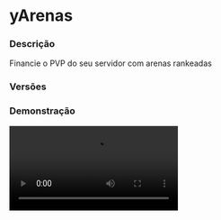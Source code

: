 # yArenas
<secondary-label ref="utility"/>

### Descrição
Financie o PVP do seu servidor com arenas rankeadas

### Versões
<secondary-label ref="1.8"/>
<secondary-label ref="1.9"/>
<secondary-label ref="1.10"/>
<secondary-label ref="1.11"/>
<secondary-label ref="1.12"/>
<secondary-label ref="1.13"/>
<secondary-label ref="1.14"/>
<secondary-label ref="1.15"/>
<secondary-label ref="1.16"/>
<secondary-label ref="1.17"/>
<secondary-label ref="1.18"/>
<secondary-label ref="1.19"/>
<secondary-label ref="1.20"/>
<secondary-label ref="1.21"/>

### Demonstração
<video src="//www.youtube.com/watch?v=bI4diwaHqNo"/>


<chapter title="Comandos" id="commands" collapsible="true">
<code-block lang="plain text">/arena&nbsp;- Abre o menu principal
/arena ir&nbsp;- Entra na arena
/arena sair&nbsp;- Sai da arena
/arena top&nbsp;- Abre o menu de TOP
/arena recompensas&nbsp;- Abre o menu de recompensas
/arena arenas&nbsp;- Abre o menu de arenas
/arena help&nbsp;- Envia a mensagem de ajuda
/arena add&nbsp;- Adiciona pontos para um clan
/arena&nbsp;remove&nbsp;-&nbsp;Remove pontos de um clan
/arena&nbsp;set&nbsp;-&nbsp;Seta pontos para um clan
/arena&nbsp;setsaida&nbsp;- Seta a saída da arena
/arena&nbsp;reload&nbsp;- Recarrega as configurações</code-block>
</chapter>

<chapter title="Permissões" id="permissions" collapsible="true">
<code-block lang="plain text">yarenas.use - Permissão para o /arena
yarenas.go - Permissão para o /arena go
yarenas.exit - Permissão para o /arena exit
yarenas.top - Permissão para o /arena top
yarenas.rewards - Permissão para o /arena recompensas
yarenas.arenas - Permissão para o /arena arenas
yarenas.points.add - Permissão para o /arena add
yarenas.points.remove - Permissão para o /arena remove
yarenas.points.set - Permissão para o /arena set
yarenas.admin.setexit - Permissão para o /arena setsaida
yarenas.admin.reload - Permissão para o /arena reload</code-block>
</chapter>

## Placeholders
<primary-label ref="placeholders"/>

Aqui estão as placeholders disponíveis para utilização com este plugin. Consulte-as para entender como utilizá-las corretamente.

<code-block lang="plain text" ignore-vars="true">
%yarenas_points% - Retorna a quantia total de pontos do jogador
%yarenas_points_raw% - Retorna a quantia total de pontos do jogador sem formatar
%yarenas_kills% - Retorna a quantia total de abates do jogador
%yarenas_kills_raw% - Retorna a quantia total de abates do jogador sem formatar
%yarenas_deaths% - Retorna a quantia total de mortes do jogador
%yarenas_deaths_raw% - Retorna a quantia total de mortes do jogador sem formatar
%yarenas_rank% - Retorna o rank do jogador
</code-block>

## Configuração
<primary-label ref="config"/>
Confira os arquivos de configuração deste plugin e revise os detalhes para garantir uma implementação correta.

<chapter title="Arquivos de Configuração" collapsible="true">
<chapter title="Estrutura do diretório" collapsible="false">
<code-block lang="plain text" ignore-vars="true">
Estrutura do diretório:
└── yArenas/
    ├── arenas/
    │    ├── chain.yml
    │    └── leather.yml
    ├── commands.yml
    ├── config.yml
    ├── data.yml
    ├── economies.yml
    ├── menus.yml
    ├── messages.yml
    ├── plugin.yml
    ├── ranks.yml
    └── rewards.yml
</code-block>
</chapter>

<chapter title="arenas" collapsible="true">
<chapter title="chain.yml" collapsible="true">
<code-block lang="yaml" ignore-vars="true">
<![CDATA[
# Nome da arena
display-name: '&fArena chain'

# Permissão para entrar na arena
permission: ''

# Ordem da arena na lista
# os jogadores começam na arena de ordem ("order") 1
order: 2

# Lista de comandos que será possível executar na arena
command-whitelist: [ '/g', '/.' ]

# Sistema de desbloqueio de arena
unlock:
  # Pontos mínimos necessários para desbloquear essa arena
  need-points: 2.0
  # Habilitar a compra dessa arena
  buy: true
  # Preços para comprar o acesso a esta arena
  prices:
    price1:
      provider: 'money'
      amount: 10.0

private:
  # Mensagens e ações ao entrar
  entry:
    sound: 'ORB_PICKUP'
    title: '&bBem vindo à<nl>&fArena chain'
    actionbar: '&bVocê entrou na &fArena chain&b.'
    chat: '<nl>&bBem vindo à &fArena chain.<nl>&bLute bravamente.<nl>'
  # Mensagens e ações ao sair
  exit:
    sound: 'ORB_PICKUP'
    title: ''
    actionbar: '&bVocê saiu da &fArena chain&b.'
    chat: '<nl>&bVocê saiu da &fArena chain&b.<nl>'
  # Mensagens e ações ao morrer
  death:
    sound: 'ORB_PICKUP'
    title: ''
    actionbar: '&bVocê morreu na &cArena Couro&b.'
    chat: '<nl>&bVocê morreu na &cArena Couro&b.<nl>'

broadcast:
  # Mensagens e ações ao entrar
  entry:
    sound: ''
    title: ''
    actionbar: ''
    chat: ''
  # Mensagens e ações ao sair
  exit:
    sound: ''
    title: ''
    actionbar: ''
    chat: ''
  # Mensagens e ações ao sair
  death:
    sound: ''
    title: ''
    actionbar: ''
    chat: '&f{killer}&b matou &f{dead}&b.'
  # Mensagens e ações ao obter kill-streak
  kill-streak:
    sound: ''
    title: ''
    actionbar: '&aO jogador &f{player}&a está com um &nkillstreak&a de &6{killstreak} &a&nkills&a.'
    chat: ''

# Quando o jogador fizer x kills (minimo definido)
# irá enviar mensagem para o broadcast e/ou para o jogador, informando
# que ele está fazendo uma série de kills (matando muito)
kill-streak:
  enabled: true
  minimum: 2
  # Recompensas configuradas na recompensas.yml que poderão ser dadas ao atingir um killstreak
  # Deixe Recompensas: [] para não usar
  # KillStreak,chance,recompensa
  rewards:
    - '100.0,reward1'

scoreboard:
  enabled: true
  title: '&b&lyStore'
  lines:
    - '&7     Área de batalha'
    - ''
    - '&f &fArena Chain'
    - '&f Rank: &7{rank}'
    - ''
    - '&e Dados'
    - '&8  ❘&f Abates: &a{kills}'
    - '&8  ❘&f Mortes: &c{deaths}'
    - ''
    - '&f A. KillStreak&f: &e{killstreak}'
    - '&f M. KillStreak&f: &e{highest_killstreak}'
    - ''
    - '&b    ystoreplugins.com.br'

# Ícones no menu
icons:
  access:
    material: 'CHAINMAIL_CHESTPLATE'
    name: '&fArena chain'
    lore:
      - '&7Esta é a Arena Intermediária. Aqui você'
      - '&7poderá sentir o peso da espada'
      - '&7dos outros jogadores.'
      - ''
      - ' &8▶ &fAbates: &a{kills}'
      - ' &8▶ &fMortes: &c{deaths}'
      - ''
      - ' &8▶ &fKill-Streak: &c{killstreak}'
      - ' &8▶ &fMaior Kill-Streak: &c{highest_killstreak}'
      - ''
      - '&f> &aVocê pode acessar essa arena.'
      - ''
  unlock:
    material: 'CHAINMAIL_CHESTPLATE'
    name: '&fArena chain'
    lore:
      - '&7Esta é a Arena Intermediária. Aqui você'
      - '&7poderá sentir o peso da espada'
      - '&7dos outros jogadores.'
      - ''
      - ' &fPontos necessários: &a{points}'
      - ' &fRank necessário: &b[ÁguaI]'
      - ''
      - '&f> &aVocê já pode desbloquear essa arena.'
      - ''
  already:
    material: 'CHAINMAIL_CHESTPLATE'
    name: '&fArena chain'
    lore:
      - '&7Esta é a Arena Intermediária. Aqui você'
      - '&7poderá sentir o peso da espada'
      - '&7dos outros jogadores.'
      - ''
      - ' &8▶ &fAbates: &a{kills}'
      - ' &8▶ &fMortes: &c{deaths}'
      - ''
      - ' &8▶ &fKill-Streak: &c{killstreak}'
      - ' &8▶ &fMaior Kill-Streak: &c{highest_killstreak}'
      - ''
      - '&f> &cVocê já está dentro desta arena.'
      - ''
  permission:
    material: 'CHAINMAIL_CHESTPLATE'
    name: '&fArena chain'
    lore:
      - '&7Esta é a Arena Intermediária. Aqui você'
      - '&7poderá sentir o peso da espada'
      - '&7dos outros jogadores.'
      - ''
      - ' &fRank necessário: &b[ÁguaI]'
      - ''
      - '&f> &cVocê não tem permissão para'
      - '&c  entrar nesta arena.'
      - ''
  points:
    material: 'CHAINMAIL_CHESTPLATE'
    name: '&fArena chain'
    lore:
      - '&7Esta é a Arena Intermediária. Aqui você'
      - '&7poderá sentir o peso da espada'
      - '&7dos outros jogadores.'
      - ''
      - ' &fPontos necessários: &a{points}'
      - ''
      - '&f> &cVocê não tem pontos suficientes'
      - '&c  para entrar nesta arena.'
      - ''
      - '&f> &7Adquira o acesso pagando:'
      - '&2  $&a{money} coins&7.'
      - ''
  top:
    material: 'CHAINMAIL_CHESTPLATE'
    name: '&fArena chain'
    lore:
      - ''
      - ' &7Líderes:'
      - '  &f> 1º {player_1}: &a{amount_1}'
      - '  &f> 2º {player_2}: &a{amount_2}'
      - '  &f> 3º {player_3}: &a{amount_3}'
      - '  &f> 4º {player_4}: &a{amount_4}'
      - '  &f> 5º {player_5}: &a{amount_5}'
      - ''

# Itens que o jogador irá receber ao entrar na arena
kit:
  # Ativar o sistema itens setados
  enabled: true

player-kill:
  # Regenerar a vida ao matar um jogador
  # a vida total do jogador é 20 (10 corações)
  # deixe 0 para não usar
  heal: 5.0
  # Resetar o kit do inventário do jogador ao matar um jogador
  reset-kit: true
  # Pontos que serão dados por kill
  give-points: 1.0
  # Dar algum item ao matar um jogador
  give-items: {}
  # Dar algum comando ao matar um jogador
  give-commands: []
  # Efeitos que serão dados ao matar um jogador
  give-effects:
    - 'SPEED:1-15'
]]>
</code-block>
</chapter>

<chapter title="leather.yml" collapsible="true">
<code-block lang="yaml" ignore-vars="true">
<![CDATA[
# Nome da arena
display-name: '&cArena couro'

# Permissão para entrar na arena
permission: ''

# Ordem da arena na lista
# os jogadores começam na arena de ordem ("order") 1
order: 1

# Lista de comandos que será possível executar na arena
command-whitelist: [ '/g', '/.' ]

# Sistema de desbloqueio de arena
unlock:
  # Pontos mínimos necessários para desbloquear essa arena
  need-points: 0.0
  # Habilitar a compra dessa arena
  buy: false
  # Preços para comprar o acesso a esta arena
  prices:
    price1:
      provider: 'money'
      amount: 0.0

private:
  # Mensagens e ações ao entrar
  entry:
    sound: 'ORB_PICKUP'
    title: '&bBem vindo à<nl>&cArena Couro'
    actionbar: '&bVocê entrou na &cArena Couro&b.'
    chat: '<nl>&bBem vindo à &cArena Couro.<nl>&bLute bravamente.<nl>'
  # Mensagens e ações ao sair
  exit:
    sound: 'ORB_PICKUP'
    title: ''
    actionbar: '&bVocê saiu da &cArena Couro&b.'
    chat: '<nl>&bVocê saiu da &cArena Couro&b.<nl>'
  # Mensagens e ações ao morrer
  death:
    sound: 'ORB_PICKUP'
    title: ''
    actionbar: '&bVocê morreu na &cArena Couro&b.'
    chat: '<nl>&bVocê morreu na &cArena Couro&b.<nl>'

broadcast:
  # Mensagens e ações ao entrar
  entry:
    sound: ''
    title: ''
    actionbar: ''
    chat: ''
  # Mensagens e ações ao sair
  exit:
    sound: ''
    title: ''
    actionbar: ''
    chat: ''
  # Mensagens e ações ao sair
  death:
    sound: ''
    title: ''
    actionbar: ''
    chat: '&f{killer}&b matou &f{dead}&b.'
  # Mensagens e ações ao obter kill-streak
  kill-streak:
    sound: ''
    title: ''
    actionbar: '&aO jogador &f{player}&a está com um &nkillstreak&a de &6{killstreak} &a&nkills&a.'
    chat: ''

# Quando o jogador fizer x kills (minimo definido)
# irá enviar mensagem para o broadcast e/ou para o jogador, informando
# que ele está fazendo uma série de kills (matando muito)
kill-streak:
  enabled: true
  minimum: 2
  # Recompensas configuradas na recompensas.yml que poderão ser dadas ao atingir um killstreak
  # Deixe Recompensas: [] para não usar
  # KillStreak,chance,recompensa
  rewards:
    - '100.0,reward1'

scoreboard:
  enabled: true
  title: '&b&lyStore'
  lines:
    - '&7     Área de batalha'
    - ''
    - '&f &cArena Couro'
    - '&f Rank: &7{rank}'
    - ''
    - '&e Dados'
    - '&8  ❘&f Abates: &a{kills}'
    - '&8  ❘&f Mortes: &c{deaths}'
    - ''
    - '&f A. KillStreak&f: &e{killstreak}'
    - '&f M. KillStreak&f: &e{highest_killstreak}'
    - ''
    - '&b    ystoreplugins.com.br'

# Ícones no menu
icons:
  access:
    material: 'LEATHER_CHESTPLATE'
    name: '&cArena couro'
    lore:
      - '&7Esta é a Arena Inicial. Aqui você'
      - '&7poderá incrementar suas skills'
      - '&7e avançar para a demais arenas.'
      - ''
      - ' &8▶ &fAbates: &a{kills}'
      - ' &8▶ &fMortes: &c{deaths}'
      - ''
      - ' &8▶ &fKill-Streak: &c{killstreak}'
      - ' &8▶ &fMaior Kill-Streak: &c{highest_killstreak}'
      - ''
      - '&f> &aVocê pode acessar essa arena.'
      - ''
  unlock:
    material: 'LEATHER_CHESTPLATE'
    name: '&cArena couro'
    lore:
      - '&7Esta é a Arena Inicial. Aqui você'
      - '&7poderá incrementar suas skills'
      - '&7e avançar para a demais arenas.'
      - ''
      - ' &fPontos necessários: &a{points}'
      - ' &fRank necessário: &b[ÁguaI]'
      - ''
      - '&f> &aVocê já pode desbloquear essa arena.'
      - ''
  already:
    material: 'LEATHER_CHESTPLATE'
    name: '&cArena couro'
    lore:
      - '&7Esta é a Arena Inicial. Aqui você'
      - '&7poderá incrementar suas skills'
      - '&7e avançar para a demais arenas.'
      - ''
      - ' &8▶ &fAbates: &a{kills}'
      - ' &8▶ &fMortes: &c{deaths}'
      - ''
      - ' &8▶ &fKill-Streak: &c{killstreak}'
      - ' &8▶ &fMaior Kill-Streak: &c{highest_killstreak}'
      - ''
      - '&f> &cVocê já está dentro desta arena.'
      - ''
  permission:
    material: 'LEATHER_CHESTPLATE'
    name: '&cArena couro'
    lore:
      - '&7Esta é a Arena Inicial. Aqui você'
      - '&7poderá incrementar suas skills'
      - '&7e avançar para a demais arenas.'
      - ''
      - ' &fRank necessário: &b[ÁguaI]'
      - ''
      - '&f> &cVocê não tem permissão para'
      - '&c  entrar nesta arena.'
      - ''
  points:
    material: 'LEATHER_CHESTPLATE'
    name: '&cArena couro'
    lore:
      - '&7Esta é a Arena Inicial. Aqui você'
      - '&7poderá incrementar suas skills'
      - '&7e avançar para a demais arenas.'
      - ''
      - ' &fPontos necessários: &a{points}'
      - ''
      - '&f> &cVocê não tem pontos suficientes'
      - '&c  para entrar nesta arena.'
      - ''
      - '&f> &7Adquira o acesso pagando:'
      - '&2  $&a{money} coins&7.'
      - ''
  top:
    material: 'LEATHER_CHESTPLATE'
    name: '&cArena couro'
    lore:
      - ''
      - ' &7Líderes:'
      - '  &f> 1º {player_1}: &a{amount_1}'
      - '  &f> 2º {player_2}: &a{amount_2}'
      - '  &f> 3º {player_3}: &a{amount_3}'
      - '  &f> 4º {player_4}: &a{amount_4}'
      - '  &f> 5º {player_5}: &a{amount_5}'
      - ''

# Itens que o jogador irá receber ao entrar na arena
kit:
  # Ativar o sistema itens setados
  enabled: true

player-kill:
  # Regenerar a vida ao matar um jogador
  # a vida total do jogador é 20 (10 corações)
  # deixe 0 para não usar
  heal: 5.0
  # Resetar o kit do inventário do jogador ao matar um jogador
  reset-kit: true
  # Pontos que serão dados por kill
  give-points: 1.0
  # Dar algum item ao matar um jogador
  give-items: {}
  # Dar algum comando ao matar um jogador
  give-commands: []
  # Efeitos que serão dados ao matar um jogador
  give-effects:
    - 'SPEED:1-15'
]]>
</code-block>
</chapter>

</chapter>

<chapter title="commands.yml" collapsible="true">
<code-block lang="yaml" ignore-vars="true">
<![CDATA[
#     ___                                          _
#    / __\___  _ __ ___  _ __ ___   __ _ _ __   __| |___
#   / /  / _ \| '_ ` _ \| '_ ` _ \ / _` | '_ \ / _` / __|
#  / /__| (_) | | | | | | | | | | | (_| | | | | (_| \__ \
#  \____/\___/|_| |_| |_|_| |_| |_|\__,_|_| |_|\__,_|___/
#
# Lista de comandos do plugin.

# Utilize "comando|comando" para criar aliases.
# Por exemplo: "gm|gamemode"
# Você pode criar quantas aliases quiser.
commands:
  arena: 'arena'
  arenas: 'arenas'
]]>
</code-block>
</chapter>

<chapter title="config.yml" collapsible="true">
<code-block lang="yaml" ignore-vars="true">
<![CDATA[
#        __  __            _        _
#  _   _|  \/  | __ _ _ __| | _____| |_
# | | | | |\/| |/ _` | '__| |/ / _ \ __|
# | |_| | |  | | (_| | |  |   <  __/ |_
#  \__, |_|  |_|\__,_|_|  |_|\_\___|\__|
#  |___/
#
# Modo de depuração para correção de problemas no plugin.
debug-mode: false

#      ___      _        _
#     /   \__ _| |_ __ _| |__   __ _ ___  ___
#    / /\ / _` | __/ _` | '_ \ / _` / __|/ _ \
#   / /_// (_| | || (_| | |_) | (_| \__ \  __/
#  /___,' \__,_|\__\__,_|_.__/ \__,_|___/\___|
#
# Configurações do banco de dados.

database:
  # Determina o tipo de banco de dados. Valores válidos: [SQLITE, MYSQL, HIKARI (recomendado)]
  storage-type: SQLITE

  # Dados para conexão ao banco de dados MYSQL.
  data:
    # Endereço de conexão do banco de dados. [EX: 127.0.0.1]
    host: localhost
    # Porta de conexão do banco de dados. [EX: 3306]
    port: 3306
    # Nome do banco de dados a ser conectado. [EX: minecraft]
    database: ''
    # Usuário de conexão. [EX: root]
    username: ''
    # Senha do usuário de conexão: [EX: 123]
    password: ''

#   __      _   _   _
#  / _\ ___| |_| |_(_)_ __   __ _ ___
#  \ \ / _ \ __| __| | '_ \ / _` / __|
#  _\ \  __/ |_| |_| | | | | (_| \__ \
#  \__/\___|\__|\__|_|_| |_|\__, |___/
#
# Sistemas principais.

# Delay para carregar os dados depois do login
# Necessário para usar em servidor de mina separado
# Recomendado: 20 ticks
login-delay: 20

# Ativar a troca do sistema de chat quando estiver no mohist
# compatível apenas com: UltimateChat, nChat e Legendchat
mohist-chat: false

# Este limite serve para recolher recompensas
# Desativar ou aumentar o limite pode gerar lag
# e em alguns casos crashar o servidor.
limit:
  enabled: true
  # Máximo que irá recolher por vez
  max: 1000

# Sistemas gerais
general:
  # Sistema de anti-free-kill
  # Armazena por 3 minutos as últimas kills do jogador
  anti-free-kill: true
  # Deletar a recompensa ao clicar com botão direito
  right-delete-reward: true
  # Lista de comandos para sair da arena
  commands-exit:
    - '/sair'
    - '/spawn'
    - '/exit'
]]>
</code-block>
</chapter>

<chapter title="data.yml" collapsible="true">
<code-block lang="yaml" ignore-vars="true">
<![CDATA[
# Não altere nada nesta config.
Data: {}
Locations: {}
]]>
</code-block>
</chapter>

<chapter title="economies.yml" collapsible="true">
<code-block lang="yaml" ignore-vars="true">
<![CDATA[
#  _____                                  _
# | ____| ___  ___  _ __   ___  _ __ ___ (_) ___  ___
# |  _|  / __|/ _ \| '_ \ / _ \| '_ ` _ \| |/ _ \/ __|
# | |___| (__| (_) | | | | (_) | | | | | | |  __/\__ \
# |_____|\___|\___/|_| |_|\___/|_| |_| |_|_|\___||___/

# Providers disponíveis:
#
#   AtlasEconomiaSecundaria, AtlasMinas, AtlasMinasV2,
#   JH_Shop, LegendaryEconomy, NextCash, PlayerPoints,
#   StormEconomiaSecundaria, StormMinas, TGCash,
#   yAlmas, yPoints, yRankup,
#   Vault
#

economies:
  money:
    # Coloque o nome do plugin
    # Para money deixe Money
    provider: 'Money'
    # Formato inteiro
    display: 'Dinheiro'
    # Formato abreviado
    abbreviated: 'coins'
    # Permitir que comercializem na loja com o jogador offline
    allow-offline: true
    # Permissão para o usuário conseguir definir esta economia
    permission: 'yarenas.provider.money'
]]>
</code-block>
</chapter>

<chapter title="menus.yml" collapsible="true">
<code-block lang="yaml" ignore-vars="true">
<![CDATA[
#
#    /\/\   ___ _ __  _   _ ___
#   /    \ / _ \ '_ \| | | / __|
#  / /\/\ \  __/ | | | |_| \__ \
#  \/    \/\___|_| |_|\__,_|___/
#
# Sistema de menus.

# Ativar o sistema de atualizar o menu principal automaticamente enquanto estiver aberto
menu-updater: true
# Tempo para atualizar o menu automaticamente
# em ticks -> 20 ticks = 1s
menu-updater-time: 200

# Setas dos menus.
arrows:
  back:
    material: 'ARROW:0'
    name: '&cVoltar'
    lore: ['&7Clique para voltar ao menu anterior.']
  previous:
    material: 'ARROW:0'
    name: '&cAnterior'
    lore: ['&7Clique para ir à página anterior.']
  next:
    material: 'ARROW:0'
    name: '&aPróximo'
    lore: ['&7Clique para ir à próxima página.']

# Menu principal
main:
  name: '&8Arenas'
  size: 27
  items:
    profile-slot: 10
    rewards-slot: 11
    arenas-slot: 13
    top-slot: 14
    go-slot: 16
    profile:
      material: '{player}'
      name: '&eSeu Perfil'
      lore:
        - '&7Confira detalhes do seu'
        - '&7desempenho nas arenas.'
        - ''
        - ' &8▶ &fAbates: &a{kills}'
        - ' &8▶ &fMortes: &c{deaths}'
        - ''
        - ' &8▶ &fRank: &r{rank}'
        - ' &8▶ &fPontos: &b{points}'
        - ''
    rewards:
      material: 'CHEST'
      name: '&aRecompensas'
      lore:
        - ''
        - ' &fRecompensas no armazém: &a{amount}&f.'
        - ''
        - '&7Clique para gerenciar'
    arenas:
      material: 'd01afe973c5482fdc71e6aa10698833c79c437f21308ea9a1a095746ec274a0f'
      name: '&eArenas'
      lore:
        - '&7Confira aqui as arenas do nosso'
        - '&7servidor e comece já sua batalha!'
        - ''
        - '&6Clique para acessar!'
    top:
      material: '4ea96c49302132167c81c87b79e06dd343020ff20923fce87d388c462409261c'
      name: '&aTOP Jogadores'
      lore:
        - '&7Visualize os jogadores que estão'
        - '&7se destacando em nossas arenas.'
        - ''
        - '&aClique para acessar!'
    go:
      material: DIAMOND_SWORD
      name: '&aIr batalhar'
      lore:
        - '&7Teleportar para sua arena e começar'
        - '&7a jornada de batalha.'
        - ''
        - ' &fSua arena: &b{arena}&f.'
        - ''
        - '&aClique para ir batalhar'
    exit:
      material: '5fde3bfce2d8cb724de8556e5ec21b7f15f584684ab785214add164be7624b'
      name: '&eSair da arena'
      lore:
        - '&7Terminar sua jornada de batalha'
        - '&7e sair da arena.'
        - ''
        - ' &fArena atual: &b{arena}&f.'
        - ''
        - '&aClique para sair da arena'

# Menu de recompensas
main-rewards:
  name: '&8Arenas'
  size: 54
  slots: [ 11, 12, 13, 14, 15, 16, 19, 21, 22, 23, 24, 25, 28, 29, 31, 32, 33, 34 ]
  previous-slot: 18
  next-slot: 26
  back-slot: 48
  #
  empty-slot: 22
  collect-slot: 50
  #
  items:
    empty:
      material: 'WEB'
      name: '&eVazio...'
      lore: [ '&7Nenhuma recompensa para', '&7coletar.' ]
    collect:
      material: 'a6cc486c2be1cb9dfcb2e53dd9a3e9a883bfadb27cb956f1896d602b4067'
      name: '&eRecolher tudo'
      lore: [ '&7Clique para recolher', '&7todas as recompensas.' ]

# Menu de arenas
arenas:
  name: '&8Arenas'
  size: 36
  slots: [ 10, 11, 12, 13, 14, 15, 16 ]
  previous-slot: 32
  next-slot: 33
  back-slot: 29

# Menu de arenas
top:
  name: '&8Arenas'
  size: 45
  slots: [ 10, 12, 14, 16 ]
  previous-slot: 33
  next-slot: 34
  back-slot: 28

# Menu principal
manage:
  name: '&8Gerenciar Arena'
  size: 27
  items:
    locations-slot: 10
    kits-slot: 12
    locations:
      material: 'PAPER'
      name: '&aLocais'
      lore:
        - ''
        - ' &fLocais cadastrados: &a{amount}&f.'
        - ''
        - '&7Clique para gerenciar'
    kits:
      material: 'PAPER'
      name: '&aKits'
      lore:
        - ''
        - ' &fKits cadastrados: &a{amount}&f.'
        - ''
        - '&7Clique para gerenciar'

# Menu de configuração dos locais
locations:
  name: '&8Gerenciar Arena'
  size: 54
  slots: [ 11, 12, 13, 14, 15, 20, 21, 22, 23, 24, 29, 30, 31, 32, 33 ]
  previous-slot: 18
  next-slot: 26
  back-slot: 47
  items:
    add-slot: 49
    location:
      material: 'PAPER'
      name: '&aLocal #{location}'
      lore:
        - ''
        - '&fLocalização: &fX:&b{x}&f - &fY:&b{y}&f - &fZ:&b{z} &7({world})'
        - ''
        - '&aBotão ESQUERDO para teleportar.'
        - '&aBotão Q para deletar.'
    add:
      material: '924757bc9a3171f9d0fdfbd209ac42e15f7744eb5f2db31920ff8af8d94567c6'
      name: '&aAdicionar Local'
      lore: [ '&7Clique para adicionar mais', '&7um local nesta arena.' ]

# Menu de configuração dos kits
kits:
  name: '&8Gerenciar Arena'
  size: 54
  slots: [ 11, 12, 13, 14, 15, 20, 21, 22, 23, 24, 29, 30, 31, 32, 33 ]
  previous-slot: 18
  next-slot: 26
  back-slot: 47
  items:
    add-slot: 49
    kit:
      material: 'PAPER'
      name: '&aKit &e#{order}'
      lore:
        - ''
        - ' &fOrdem: &e{order}'
        - ' &fPermissão: &e{permission}'
        - ''
        - '&aBotão &fESQUERDO&a para gerenciar.'
        - '&aBotão &fDIREITO&a para pré-visualizar.'
        - '&aBotão &fQ&a para deletar.'
    add:
      material: '924757bc9a3171f9d0fdfbd209ac42e15f7744eb5f2db31920ff8af8d94567c6'
      name: '&aAdicionar Kit'
      lore: [ '&7Clique para adicionar mais', '&7um kit nesta arena.', '', '&f* &8(Necessário estar com os itens)', '' ]

# Menu de opções
options:
  name: '&8Gerenciar Arena'
  size: 27
  back-slot: 10
  items:
    order-slot: 12
    permission-slot: 14
    order:
      material: 'e4d49bae95c790c3b1ff5b2f01052a714d6185481d5b1c85930b3f99d2321674'
      name: '&aOrdem'
      lore:
        - '&7A ordem serve para classificar os kits'
        - '&7de acordo com sua permissão. Assim dando'
        - '&7o melhor kit que o jogador tem direito.'
        - ''
        - '&fOrdem: &7{order}&f.'
        - ''
        - '&aClique para alterar a ordem'
    permission:
      material: 'e4d49bae95c790c3b1ff5b2f01052a714d6185481d5b1c85930b3f99d2321674'
      name: '&aPermissão'
      lore:
        - '&7Permissão para obter esse kit ao'
        - '&7entrar na arena.'
        - ''
        - '&fPermissão: &7{permission}&f.'
        - ''
        - '&aBotão &fESQUERDO&a para alterar a permissão'
        - '&aBotão &fDIREITO&a para remover a permissão'
]]>
</code-block>
</chapter>

<chapter title="messages.yml" collapsible="true">
<code-block lang="yaml" ignore-vars="true">
<![CDATA[
#
#    /\/\   ___  ___ ___  __ _  __ _  ___  ___
#   /    \ / _ \/ __/ __|/ _` |/ _` |/ _ \/ __|
#  / /\/\ \  __/\__ \__ \ (_| | (_| |  __/\__ \
#  \/    \/\___||___/___/\__,_|\__, |\___||___/
#                              |___/
#
# Mensagens a serem enviadas pelo plugin.

chat:
  syntax: '&cUse: /{command} {syntax}'
  target: '&cJogador {player} não encontrado.'
  number: '&cO argumento não é um número.'
  permission: '&cVocê não tem permissão para fazer isto.'
  console: '&cApenas jogadores in-game podem realizar esta ação.'
  cancelled: '&cVocê cancelou a ação.'
  reload: '&aConfigurações recarregadas com sucesso.'
  help: |

    &a/arena &8- &7Abre o menu principal.
    &a/arena ir &8- &7Entra na arena.
    &a/arena sair &8- &7Sai da arena.
    &a/arena top &8- &7Abre o menu de top.
    &a/arena recompensas &8- &7Abre o menu de recompensas.
    &a/arena arenas &8- &7Abre o menu de arenas.
    &a/arena setsaida &8- &7Define a saída das arenas.
    &a/arena add &8- &7Adiciona pontos para um jogador.
    &a/arena remove &8- &7Remove pontos de um jogador.
    &a/arena set &8- &7Seta pontos para um jogador.
    &a/arena reload &8- &7Recarregar as configurações.

  yourself: '&cVocê não pode realizar esta ação à si mesmo.'
  no-balance: '&cVocê não tem {provider_display} suficiente para isto. Disponível: {provider_balance}&c.'
  command: '&cVocê não pode executar este comando na arena.'
  reward-collected: '&eItem recolhido com sucesso.'
  reward-collected-all: '&eTodas as recompensas possíveis foram recolhidas com sucesso.'
  bought: '&aVocê comprou a ativação da arena &f{arena}&a.'
  arena-found: |
    &cEssa arena não existe.
    &cDisponiveis: {list}
  arena-location-added: '&aLocal adicionado.'
  arena-location-removed: '&aLocal removido.'
  arena-location-teleported: '&aTeleportado.'
  arena-player-found: '&cNenhuma arena disponível para você.'
  arena-not-in: '&cVocê não está está em uma arena.'
  arena-not-unlocked: '&cVocê não desbloqueou esta arena ainda.'
  arena-already-in: '&cVocê já está em uma arena.'
  arena-location-found: '&cNenhuma entrada encontrada.'
  arena-exit-found: '&cSaída da arena não encontrada.'
  arena-exit-set: '&aA saída das arenas foi setada com sucesso.'
  arena-kit-added: '&aKit adicionado.'
  arena-kit-removed: '&aKit removido.'
  arena-kit-empty: '&cO seu inventário está vazio.'
  arena-inventory-empty: '&cVocê deve esvaziar seu inventário.'
  digit-order: |

    &aDigite a ordem para qual deseja alterar.
    &7para cancelar digite &ncancelar&7.

  digit-permission: |

    &aDigite a permissão para qual deseja alterar.
    &7para cancelar digite &ncancelar&7.

  change-order: '&aVocê alterou a ordem para {order}.'
  change-permission: '&aVocê alterou a permissão para {permission}.'
  points-changed: '&aPontos do jogador &f{player}&a alterado para &f{points}&a.'
]]>
</code-block>
</chapter>

<chapter title="plugin.yml" collapsible="true">
<code-block lang="yaml" ignore-vars="true">
<![CDATA[
name: yArenas
version: '${project.version}'
main: com.ystoreplugins.yarenas.Main
authors: [ yChusy ]
website: https://ystoreplugins.com.br
]]>
</code-block>
</chapter>

<chapter title="ranks.yml" collapsible="true">
<code-block lang="yaml" ignore-vars="true">
<![CDATA[
ranks:
   bronze:
      order: 1
      # Tag do rank
      tag: '&7[&6Bronze&7]'
      # Pontos necessários para ficar no rank
      points: 0.0
   iron:
      order: 2
      tag: '&7[&fFerro&7]'
      points: 2.0
]]>
</code-block>
</chapter>

<chapter title="rewards.yml" collapsible="true">
<code-block lang="yaml" ignore-vars="true">
<![CDATA[
#   ____                            _
# |  _ \ _____      ____ _ _ __ __| |___
# | |_) / _ \ \ /\ / / _` | '__/ _` / __|
# |  _ <  __/\ V  V / (_| | | | (_| \__ \
# |_| \_\___| \_/\_/ \__,_|_|  \__,_|___/
#

rewards:
  reward1:
    # Item que aparecerá no preview.
    preview:
      material: 'STONE:0'
      name: '&8Pedra'
      amount: 64
      lore: [ '&aEsta pedra vale muito dinheiro!' ]
      enchants: []
    # Item que aparecerá para coletar.
    collect:
      material: 'STONE:0'
      name: '&8Pedra'
      amount: 64
      lore: [ '&aEsta pedra vale muito dinheiro!', '', ' &7> &fQuantidade: &7{amount}', '', '&eClique esquerdo para receber', '&eClique direito para deletar' ]
      enchants: []
    # Item que será dado ao player
    item:
      give: true
      material: 'STONE:0'
      name: '&8Pedra'
      amount: 64
      lore: [ '&aEu valho muito!' ]
      enchants: []
    # Comandos que será dado ao player
    command:
      give: false
      # quantia padrão da placeholder {amount} no comando (valor base)
      placeholder-amount: 1
      # multiplicar a placeholder {amount} pela quantia de recompensas do mesmo tipo
      multiply-placeholder: true
      list: [ 'give {player} stone {amount}' ]
  reward2:
    preview:
      material: 'DIAMOND:0'
      name: '&bDiamante'
      amount: 1
      lore: [ '&bQuem não adora uma pedra preciosa?!' ]
      enchants: []
    collect:
      material: 'DIAMOND:0'
      name: '&bDiamante'
      amount: 1
      lore: [ '&bQuem não adora uma pedra preciosa?!', '', ' &7> &fQuantidade: &7{amount}', '', '&eClique esquerdo para receber', '&eClique direito para deletar' ]
      enchants: []
    command:
      give: true
      placeholder-amount: 1
      multiply-placeholder: true
      list: [ 'give {player} diamond {amount}' ]
  reward3:
    preview:
      material: 'EMERALD:0'
      name: '&aEsmeralda'
      amount: 1
      lore: [ '&aEsmeraldas valem muito?' ]
      enchants: []
    collect:
      material: 'EMERALD:0'
      name: '&aEsmeralda'
      amount: 1
      lore: [ '&aEsmeraldas valem muito?', '', ' &7> &fQuantidade: &7{amount}', '', '&eClique esquerdo para receber', '&eClique direito para deletar' ]
      enchants: []
    item:
      give: true
      material: 'EMERALD:0'
      name: '&aEsmeralda'
      amount: 1
      lore: [ '&aEu valho muito!' ]
      enchants: []
]]>
</code-block>
</chapter>

</chapter>


## Erros comuns
<primary-label ref="errors"/>

Antes de configurar o plugin, revise os pontos listados aqui para evitar problemas frequentes durante a configuração.

<seealso style="cards">
    <category ref="wrs">
        <a href="yplugins.md"></a>        <a href="https://ystoreplugins.com.br/plugins/detalhes/158-yArenas">Site do plugin yArenas</a>
    </category>
</seealso>